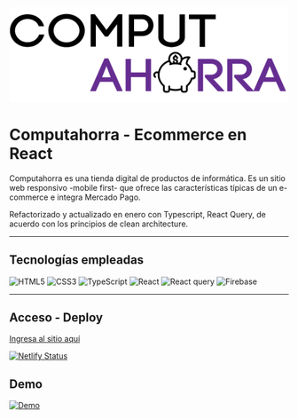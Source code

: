![Logo de Computahorra](https://raw.githubusercontent.com/selienyorbandi/computahorra/main/src/assets/img/brandLogo.png)

# Computahorra - Ecommerce en React

Computahorra es una tienda digital de productos de informática. Es un sitio web responsivo -mobile first- que ofrece las características típicas de un e-commerce e integra Mercado Pago.

Refactorizado y actualizado en enero con Typescript, React Query, de acuerdo con los principios de clean architecture.

----------------------

## Tecnologías empleadas

![HTML5](https://img.shields.io/badge/html5-%23E34F26.svg?style=for-the-badge&logo=html5&logoColor=white) ![CSS3](https://img.shields.io/badge/css3-%231572B6.svg?style=for-the-badge&logo=css3&logoColor=white) ![TypeScript](https://img.shields.io/badge/typescript-%23007ACC.svg?style=for-the-badge&logo=typescript&logoColor=white) ![React](https://img.shields.io/badge/react-%2320232a.svg?style=for-the-badge&logo=react&logoColor=%2361DAFB) ![React query](https://img.shields.io/badge/-REACT%20QUERY-%23ffd94c?style=for-the-badge&logo=reactquery) ![Firebase](https://img.shields.io/badge/firebase-%23039BE5.svg?style=for-the-badge&logo=firebase) 

----------------------


## Acceso - Deploy

[Ingresa al sitio aquí](https://computahorra.netlify.app/)

[![Netlify Status](https://api.netlify.com/api/v1/badges/c9b66c7e-af3e-4903-83f6-eaeedc784846/deploy-status)](https://computahorra.netlify.app/)

## Demo

[![Demo](https://i.postimg.cc/wMbKJVZC/computahorra1.png)](https://www.youtube.com/watch?v=Qw1dnJUkLOo)


